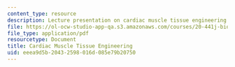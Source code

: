 ```yaml
---
content_type: resource
description: Lecture presentation on cardiac muscle tissue engineering.
file: https://ol-ocw-studio-app-qa.s3.amazonaws.com/courses/20-441j-biomaterials-tissue-interactions-fall-2009/eeea9d5b20432598016d085e79b20750_MIT20_441JF09_lec24_ms.pdf
file_type: application/pdf
resourcetype: Document
title: Cardiac Muscle Tissue Engineering
uid: eeea9d5b-2043-2598-016d-085e79b20750
---
```

